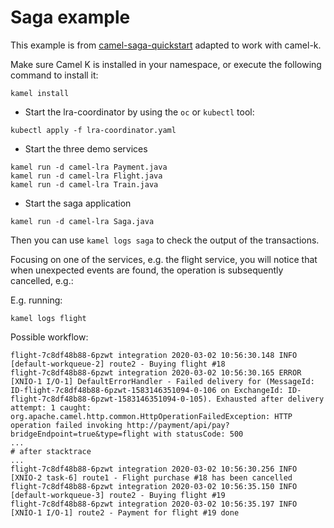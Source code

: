 # Saga example

This example is from [camel-saga-quickstart](https://github.com/nicolaferraro/camel-saga-quickstart/) adapted to work with camel-k.

Make sure Camel K is installed in your namespace, or execute the following command to install it:

```
kamel install
```

* Start the lra-coordinator by using the `oc` or `kubectl` tool:
```
kubectl apply -f lra-coordinator.yaml
```

* Start the three demo services
```
kamel run -d camel-lra Payment.java
kamel run -d camel-lra Flight.java
kamel run -d camel-lra Train.java
```

* Start the saga application
```
kamel run -d camel-lra Saga.java
```

Then you can use ```kamel logs saga``` to check the output of the transactions.

Focusing on one of the services, e.g. the flight service, you will notice that when unexpected events are found,
the operation is subsequently cancelled, e.g.:

E.g. running:
```
kamel logs flight
```

Possible workflow:
```
flight-7c8df48b88-6pzwt integration 2020-03-02 10:56:30.148 INFO  [default-workqueue-2] route2 - Buying flight #18
flight-7c8df48b88-6pzwt integration 2020-03-02 10:56:30.165 ERROR [XNIO-1 I/O-1] DefaultErrorHandler - Failed delivery for (MessageId: ID-flight-7c8df48b88-6pzwt-1583146351094-0-106 on ExchangeId: ID-flight-7c8df48b88-6pzwt-1583146351094-0-105). Exhausted after delivery attempt: 1 caught: org.apache.camel.http.common.HttpOperationFailedException: HTTP operation failed invoking http://payment/api/pay?bridgeEndpoint=true&type=flight with statusCode: 500
...
# after stacktrace
...
flight-7c8df48b88-6pzwt integration 2020-03-02 10:56:30.256 INFO  [XNIO-2 task-6] route1 - Flight purchase #18 has been cancelled
flight-7c8df48b88-6pzwt integration 2020-03-02 10:56:35.150 INFO  [default-workqueue-3] route2 - Buying flight #19
flight-7c8df48b88-6pzwt integration 2020-03-02 10:56:35.197 INFO  [XNIO-1 I/O-1] route2 - Payment for flight #19 done
```
